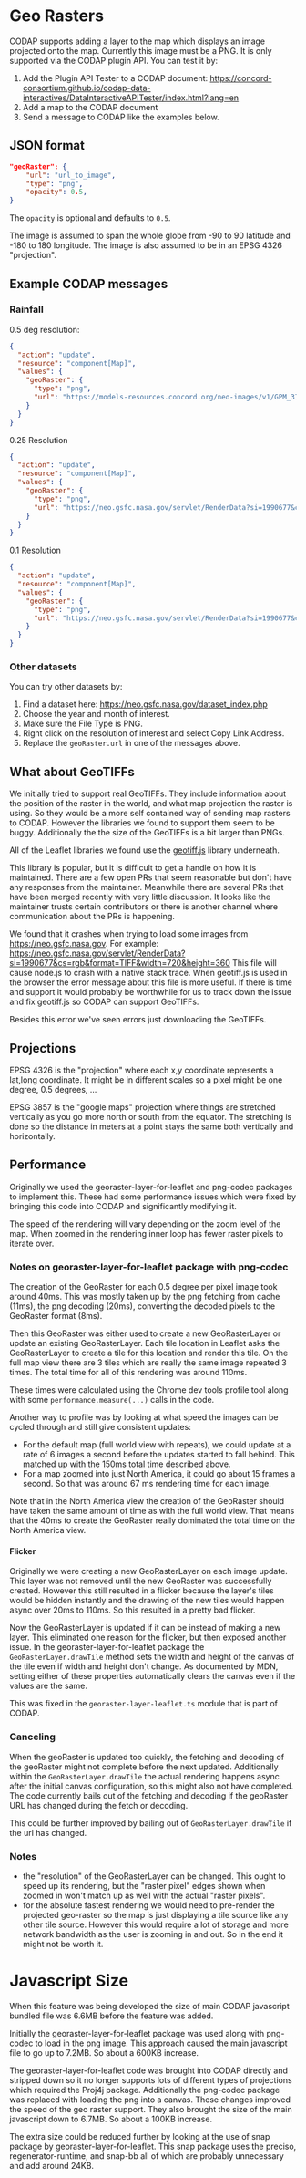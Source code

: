 # Geo Rasters
CODAP supports adding a layer to the map which displays an image projected onto the map. Currently this image must be a PNG. It is only supported via the CODAP plugin API. You can test it by:
1. Add the Plugin API Tester to a CODAP document:
https://concord-consortium.github.io/codap-data-interactives/DataInteractiveAPITester/index.html?lang=en
2. Add a map to the CODAP document
3. Send a message to CODAP like the examples below.

## JSON format

```json
"geoRaster": {
    "url": "url_to_image",
    "type": "png",
    "opacity": 0.5,
}
```

The `opacity` is optional and defaults to `0.5`.

The image is assumed to span the whole globe from -90 to 90 latitude and -180 to 180 longitude. The image is also assumed to be in an EPSG 4326 "projection".

## Example CODAP messages

### Rainfall

0.5 deg resolution:
```json
{
  "action": "update",
  "resource": "component[Map]",
  "values": {
    "geoRaster": {
      "type": "png",
      "url": "https://models-resources.concord.org/neo-images/v1/GPM_3IMERGM/720x360/2007-09-01.png"
    }
  }
}
```

0.25 Resolution
```json
{
  "action": "update",
  "resource": "component[Map]",
  "values": {
    "geoRaster": {
      "type": "png",
      "url": "https://neo.gsfc.nasa.gov/servlet/RenderData?si=1990677&cs=rgb&format=PNG&width=1440&height=720"
    }
  }
}
```

0.1 Resolution
```json
{
  "action": "update",
  "resource": "component[Map]",
  "values": {
    "geoRaster": {
      "type": "png",
      "url": "https://neo.gsfc.nasa.gov/servlet/RenderData?si=1990677&cs=rgb&format=PNG&width=3600&height=1800"
    }
  }
}
```

### Other datasets
You can try other datasets by:
1. Find a dataset here: https://neo.gsfc.nasa.gov/dataset_index.php
2. Choose the year and month of interest.
3. Make sure the File Type is PNG.
4. Right click on the resolution of interest and select Copy Link Address.
5. Replace the `geoRaster.url` in one of the messages above.

## What about GeoTIFFs
We initially tried to support real GeoTIFFs. They include information about the position of the raster in the world, and what map projection the raster is using. So they would be a more self contained way of sending map rasters to CODAP. However the libraries we found to support them seem to be buggy. Additionally the the size of the GeoTIFFs is a bit larger than PNGs.

All of the Leaflet libraries we found use the [geotiff.js](https://github.com/geotiffjs/geotiff.js) library underneath.

This library is popular, but it is difficult to get a handle on how it is maintained. There are a few open PRs that seem reasonable but don't have any responses from the maintainer. Meanwhile there are several PRs that have been merged recently with very little discussion. It looks like the maintainer trusts certain contributors or there is another channel where communication about the PRs is happening.

We found that it crashes when trying to load some images from https://neo.gsfc.nasa.gov. For example: https://neo.gsfc.nasa.gov/servlet/RenderData?si=1990677&cs=rgb&format=TIFF&width=720&height=360 This file will cause node.js to crash with a native stack trace. When geotiff.js is used in the browser the error message about this file is more useful. If there is time and support it would probably be worthwhile for us to track down the issue and fix geotiff.js so CODAP can support GeoTIFFs.

Besides this error we've seen errors just downloading the GeoTIFFs.

## Projections

EPSG 4326 is the "projection" where each x,y coordinate represents a lat,long coordinate. It might be in different scales so a pixel might be one degree, 0.5 degrees, ...

EPSG 3857 is the "google maps" projection where things are stretched vertically as you go more north or south from the equator. The stretching is done so the distance in meters at a point stays the same both vertically and horizontally.

## Performance

Originally we used the georaster-layer-for-leaflet and png-codec packages to implement this. These had some performance issues which were fixed by bringing this code into CODAP and significantly modifying it.

The speed of the rendering will vary depending on the zoom level of the map. When zoomed in the rendering inner loop has fewer raster pixels to iterate over.

### Notes on georaster-layer-for-leaflet package with png-codec

The creation of the GeoRaster for each 0.5 degree per pixel image took around 40ms. This was mostly taken up by the png fetching from cache (11ms), the png decoding (20ms), converting the decoded pixels to the GeoRaster format (8ms).

Then this GeoRaster was either used to create a new GeoRasterLayer or update an existing GeoRasterLayer. Each tile location in Leaflet asks the GeoRasterLayer to create a tile for this location and render this tile. On the full map view there are 3 tiles which are really the same image repeated 3 times. The total time for all of this rendering was around 110ms.

These times were calculated using the Chrome dev tools profile tool along with some `performance.measure(...)` calls in the code.

Another way to profile was by looking at what speed the images can be cycled through and still give consistent updates:
- For the default map (full world view with repeats), we could update at a rate of 6 images a second before the updates started to fall behind. This matched up with the 150ms total time described above.
- For a map zoomed into just North America, it could go about 15 frames a second. So that was around 67 ms rendering time for each image.

Note that in the North America view the creation of the GeoRaster should have taken the same amount of time as with the full world view. That means that the 40ms to create the GeoRaster really dominated the total time on the North America view.

#### Flicker
Originally we were creating a new GeoRasterLayer on each image update. This layer was not removed until the new GeoRaster was successfully created. However this still resulted in a flicker because the layer's tiles would be hidden instantly and the drawing of the new tiles would happen async over 20ms to 110ms. So this resulted in a pretty bad flicker.

Now the GeoRasterLayer is updated if it can be instead of making a new layer. This eliminated one reason for the flicker, but then exposed another issue. In the georaster-layer-for-leaflet package the `GeoRasterLayer.drawTile` method sets the width and height of the canvas of the tile even if width and height don't change. As documented by MDN, setting either of these properties automatically clears the canvas even if the values are the same.

This was fixed in the `georaster-layer-leaflet.ts` module that is part of CODAP.

### Canceling
When the geoRaster is updated too quickly, the fetching and decoding of the geoRaster might not complete before the next updated. Additionally within the `GeoRasterLayer.drawTile` the actual rendering happens async after the initial canvas configuration, so this might also not have completed. The code currently bails out of the fetching and decoding if the geoRaster URL has changed during the fetch or decoding.

This could be further improved by bailing out of `GeoRasterLayer.drawTile` if the url has changed.

### Notes
- the "resolution" of the GeoRasterLayer can be changed. This ought to speed up its rendering, but the "raster pixel" edges shown when zoomed in won't match up as well with the actual "raster pixels".
- for the absolute fastest rendering we would need to pre-render the projected geo-raster so the map is just displaying a tile source like any other tile source. However this would require a lot of storage and more network bandwidth as the user is zooming in and out. So in the end it might not be worth it.

# Javascript Size
When this feature was being developed the size of main CODAP javascript bundled file was 6.6MB before the feature was added.

Initially the georaster-layer-for-leaflet package was used along with png-codec to load in the png image. This approach caused the main javascript file to go up to 7.2MB. So about a 600KB increase.

The georaster-layer-for-leaflet code was brought into CODAP directly and stripped down so it no longer supports lots of different types of projections which required the Proj4j package. Additionally the png-codec package was replaced with loading the png into a canvas. These changes improved the speed of the geo raster support. They also brought the size of the main javascript down to 6.7MB. So about a 100KB increase.

The extra size could be reduced further by looking at the use of snap package by georaster-layer-for-leaflet. This snap package uses the preciso, regenerator-runtime, and snap-bb all of which are probably unnecessary and add around 24KB.
